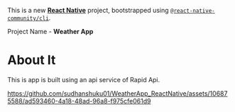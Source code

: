 This is a new [**React Native**](https://reactnative.dev) project, bootstrapped using [`@react-native-community/cli`](https://github.com/react-native-community/cli).

Project Name - **Weather App**

# About It
This is app is built using an api service of Rapid Api.

https://github.com/sudhanshuku01/WeatherApp_ReactNative/assets/106875588/ad593460-4a18-48ad-96a8-f975cfe061d9

